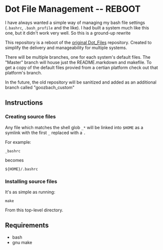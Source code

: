 # Dot File Management -- REBOOT
I have always wanted a simple way of managing my bash file settings (`.bashrc`, `.bash_profile` and the like). I had built a system much like this one, but it didn't work very well. So this is a ground-up rewrite

This repository is a reboot of the [original Dot_Files](https://github.com/goozbach/dot_files) repository. Created to simplify the delivery and manageability for multiple systems.

There will be multiple branches, one for each system's default files. The "Master" branch will house just the README.markdown and makefile. To get a copy of the default files provied from a certian platform check out that platform's branch.

In the future, the old repository will be sanitized and added as an additional branch called "goozbach_custom"

## Instructions
### Creating source files
Any file which matches the shell glob `_*` will be linked into `$HOME` as a symlink with the first `_`  replaced with a `.`

For example:

    _bashrc

becomes

    ${HOME}/.bashrc

### Installing source files
It's as simple as running:

    make

From this top-level directory.

## Requirements
* bash
* gnu make
